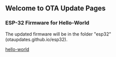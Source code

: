 ## Welcome to OTA Update Pages

### ESP-32 Firmware for Hello-World

The updated firmware will be in the folder "esp32" (otaupdates.github.io/esp32).

[hello-world](https://github.com/ShuBot/otaupdates.github.io/blob/master/esp32/hello-world.bin)

[//]: <> (Your Pages site will use the layout and styles from the Jekyll theme you have selected in your [repository settings] https://github.com/ShuBot/otaupdates.github.io/settings )
[//]: <> (The name of this theme is saved in the Jekyll `_config.yml` configuration file.)

[//]: <> (You can use the [editor on GitHub] https://github.com/ShuBot/otaupdates.github.io/edit/master/README.md to maintain and preview the content for your website in Markdown files.)

[//]: <> (Whenever you commit to this repository, GitHub Pages will run [Jekyll] https://jekyllrb.com/ to rebuild the pages in your site, from the content in your Markdown files.)
